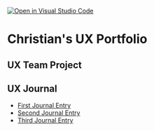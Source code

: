 [![Open in Visual Studio Code](https://classroom.github.com/assets/open-in-vscode-f059dc9a6f8d3a56e377f745f24479a46679e63a5d9fe6f495e02850cd0d8118.svg)](https://classroom.github.com/online_ide?assignment_repo_id=6804306&assignment_repo_type=AssignmentRepo)
# Christian's UX Portfolio


## UX Team Project


## UX Journal
- [First Journal Entry](journal/j01/)
- [Second Journal Entry](journal/j02/)
- [Third Journal Entry](journal/j03/)
